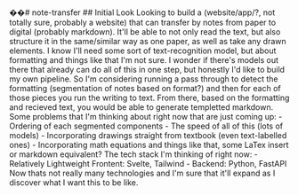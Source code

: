 ��#   n o t e - t r a n s f e r 
 
 
 
 # #   I n i t i a l   L o o k 
 
 
 
 L o o k i n g   t o   b u i l d   a   ( w e b s i t e / a p p / ? ,   n o t   t o t a l l y   s u r e ,   p r o b a b l y   a   w e b s i t e )   t h a t   c a n   t r a n s f e r   b y   n o t e s   f r o m   p a p e r   t o   d i g i t a l   ( p r o b a b l y   m a r k d o w n ) . 
 
 I t ' l l   b e   a b l e   t o   n o t   o n l y   r e a d   t h e   t e x t ,   b u t   a l s o   s t r u c t u r e   i t   i n   t h e   s a m e / s i m i l a r   w a y   a s   o n e   p a p e r ,   a s   w e l l   a s   t a k e   a n y   d r a w n   e l e m e n t s . 
 
 
 
 I   k n o w   I ' l l   n e e d   s o m e   s o r t   o f   t e x t - r e c o g n i t i o n   m o d e l ,   b u t   a b o u t   f o r m a t t i n g   a n d   t h i n g s   l i k e   t h a t   I ' m   n o t   s u r e .   
 
 I   w o n d e r   i f   t h e r e ' s   m o d e l s   o u t   t h e r e   t h a t   a l r e a d y   c a n   d o   a l l   o f   t h i s   i n   o n e   s t e p ,   b u t   h o n e s t l y   I ' d   l i k e   t o   b u i l d   m y   o w n   p i p e l i n e . 
 
 S o   I ' m   c o n s i d e r i n g   r u n n i n g   a   p a s s   t h r o u g h   t o   d e t e c t   t h e   f o r m a t t i n g   ( s e g m e n t a t i o n   o f   n o t e s   b a s e d   o n   f o r m a t ? ) 
 
 a n d   t h e n   f o r   e a c h   o f   t h o s e   p i e c e s   y o u   r u n   t h e   w r i t i n g   t o   t e x t . 
 
 F r o m   t h e r e ,   b a s e d   o n   t h e   f o r m a t t i n g   a n d   r e c i e v e d   t e x t ,   y o u   w o u l d   b e   a b l e   t o   g e n e r a t e   t e m p l e t t e d   m a r k d o w n . 
 
 
 
 S o m e   p r o b l e m s   t h a t   I ' m   t h i n k i n g   a b o u t   r i g h t   n o w   t h a t   a r e   j u s t   c o m i n g   u p : 
 
 -   O r d e r i n g   o f   e a c h   s e g m e n t e d   c o m p o n e n t s 
 
 -   T h e   s p e e d   o f   a l l   o f   t h i s   ( l o t s   o f   m o d e l s ) 
 
 -   I n c o r p o r a t i n g   d r a w i n g s   s t r a i g h t   f r o m   t e x t b o o k   ( e v e n   t e x t - l a b e l l e d   o n e s ) 
 
 -   I n c o r p o r a t i n g   m a t h   e q u a t i o n s   a n d   t h i n g s   l i k e   t h a t ,   s o m e   L a T e x   i n s e r t   o r   m a r k d o w n   e q u i v a l e n t ? 
 
 
 
 T h e   t e c h   s t a c k   I ' m   t h i n k i n g   o f   r i g h t   n o w : 
 
 -   R e l a t i v e l y   L i g h t w e i g h t   F r o n t e n t :   S v e l t e ,   T a i l w i n d 
 
 -   B a c k e n d :   P y t h o n ,   F a s t A P I 
 
 
 
 N o w   t h a t s   n o t   r e a l l y   m a n y   t e c h n o l o g i e s   a n d   I ' m   s u r e   t h a t   i t ' l l   e x p a n d   a s   I   d i s c o v e r   w h a t   I   w a n t   t h i s   t o   b e   l i k e . 
 
 
 
 
